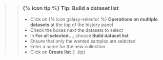>
>    > ### {% icon tip %} Tip: Build a dataset list
>    > * Click on {% icon galaxy-selector %} **Operations on multiple datasets** at the top of the history panel
>    > * Check the boxes next the datasets to select
>    > * In **For all selected...**, choose **Build dataset list**
>    > * Ensure that only the wanted samples are selected
>    > * Enter a name for the new collection
>    > * Click on **Create list**
>    {: .tip}
>